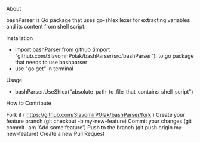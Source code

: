﻿About

bashParser is Go package that uses go-shlex lexer for extracting variables and its content from shell script.

Installation

- import bashParser from github (import "github.com/SlavomirPolak/bashParser/src/bashParser"), to go package that needs to use bashparser
- use "go get" in terminal

Usage

- bashParser.UseShlex("absolute_path_to_file_that_contains_shell_script")

How to Contribute

Fork it ( https://github.com/SlavomirPOlak/bashParser/fork )
Create your feature branch (git checkout -b my-new-feature)
Commit your changes (git commit -am 'Add some feature')
Push to the branch (git push origin my-new-feature)
Create a new Pull Request